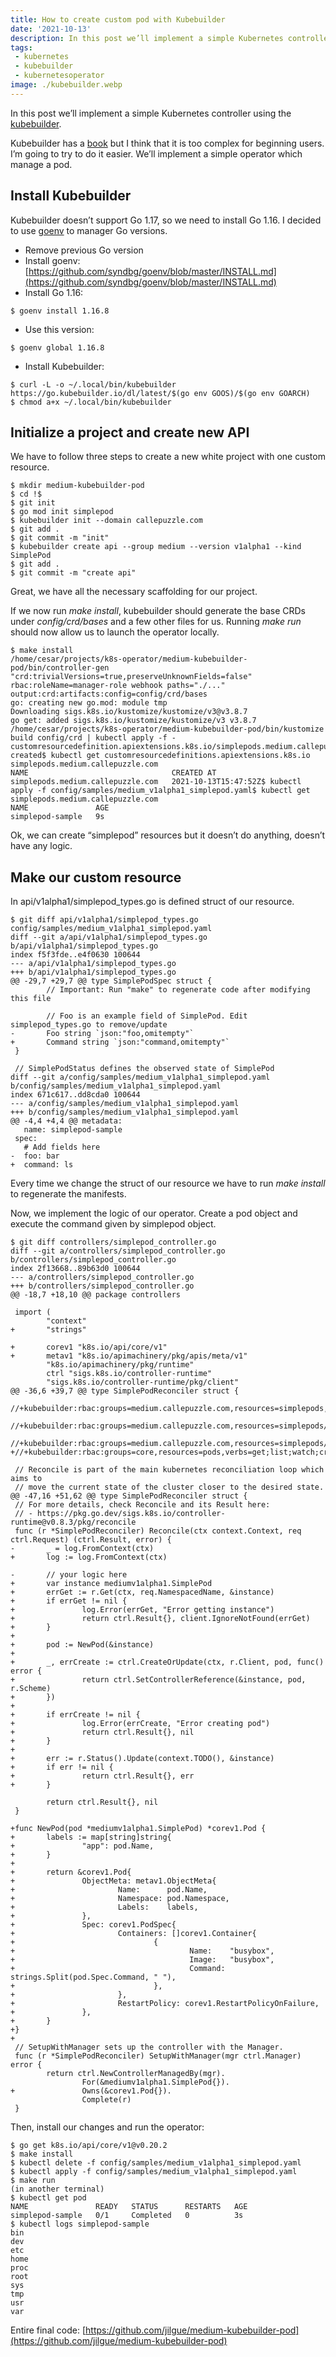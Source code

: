 ```yaml
---
title: How to create custom pod with Kubebuilder
date: '2021-10-13'
description: In this post we’ll implement a simple Kubernetes controller using the kubebuilder.
tags:
 - kubernetes
 - kubebuilder
 - kubernetesoperator
image: ./kubebuilder.webp
---
```


In this post we’ll implement a simple Kubernetes controller using the [kubebuilder](https://github.com/kubernetes-sigs/kubebuilder).

Kubebuilder has a [book](https://book.kubebuilder.io/) but I think that it is too complex for beginning users. I’m going to try to do it easier. We’ll implement a simple operator which manage a pod.

## Install Kubebuilder

Kubebuilder doesn’t support Go 1.17, so we need to install Go 1.16. I decided to use [goenv](https://github.com/syndbg/goenv) to manager Go versions.

- Remove previous Go version
- Install goenv: [https://github.com/syndbg/goenv/blob/master/INSTALL.md](https://github.com/syndbg/goenv/blob/master/INSTALL.md)
- Install Go 1.16:

```
$ goenv install 1.16.8
```

- Use this version:

```
$ goenv global 1.16.8
```

- Install Kubebuilder:

```
$ curl -L -o ~/.local/bin/kubebuilder https://go.kubebuilder.io/dl/latest/$(go env GOOS)/$(go env GOARCH)
$ chmod a+x ~/.local/bin/kubebuilder
```

## Initialize a project and create new API

We have to follow three steps to create a new white project with one custom resource.

```
$ mkdir medium-kubebuilder-pod
$ cd !$
$ git init
$ go mod init simplepod
$ kubebuilder init --domain callepuzzle.com
$ git add .
$ git commit -m "init"
$ kubebuilder create api --group medium --version v1alpha1 --kind SimplePod
$ git add .
$ git commit -m "create api"
```

Great, we have all the necessary scaffolding for our project.

If we now run _make install_, kubebuilder should generate the base CRDs under _config/crd/bases_ and a few other files for us. Running _make run_ should now allow us to launch the operator locally.

```
$ make install
/home/cesar/projects/k8s-operator/medium-kubebuilder-pod/bin/controller-gen "crd:trivialVersions=true,preserveUnknownFields=false" rbac:roleName=manager-role webhook paths="./..." output:crd:artifacts:config=config/crd/bases
go: creating new go.mod: module tmp
Downloading sigs.k8s.io/kustomize/kustomize/v3@v3.8.7
go get: added sigs.k8s.io/kustomize/kustomize/v3 v3.8.7
/home/cesar/projects/k8s-operator/medium-kubebuilder-pod/bin/kustomize build config/crd | kubectl apply -f -
customresourcedefinition.apiextensions.k8s.io/simplepods.medium.callepuzzle.com created$ kubectl get customresourcedefinitions.apiextensions.k8s.io simplepods.medium.callepuzzle.com
NAME                                CREATED AT
simplepods.medium.callepuzzle.com   2021-10-13T15:47:52Z$ kubectl apply -f config/samples/medium_v1alpha1_simplepod.yaml$ kubectl get simplepods.medium.callepuzzle.com
NAME               AGE
simplepod-sample   9s
```

Ok, we can create “simplepod” resources but it doesn’t do anything, doesn’t have any logic.

## Make our custom resource

In api/v1alpha1/simplepod_types.go is defined struct of our resource.

```
$ git diff api/v1alpha1/simplepod_types.go config/samples/medium_v1alpha1_simplepod.yaml
diff --git a/api/v1alpha1/simplepod_types.go b/api/v1alpha1/simplepod_types.go
index f5f3fde..e4f0630 100644
--- a/api/v1alpha1/simplepod_types.go
+++ b/api/v1alpha1/simplepod_types.go
@@ -29,7 +29,7 @@ type SimplePodSpec struct {
        // Important: Run "make" to regenerate code after modifying this file

        // Foo is an example field of SimplePod. Edit simplepod_types.go to remove/update
-       Foo string `json:"foo,omitempty"`
+       Command string `json:"command,omitempty"`
 }

 // SimplePodStatus defines the observed state of SimplePod
diff --git a/config/samples/medium_v1alpha1_simplepod.yaml b/config/samples/medium_v1alpha1_simplepod.yaml
index 671c617..dd8cda0 100644
--- a/config/samples/medium_v1alpha1_simplepod.yaml
+++ b/config/samples/medium_v1alpha1_simplepod.yaml
@@ -4,4 +4,4 @@ metadata:
   name: simplepod-sample
 spec:
   # Add fields here
-  foo: bar
+  command: ls
```

Every time we change the struct of our resource we have to run _make install_ to regenerate the manifests.

Now, we implement the logic of our operator. Create a pod object and execute the command given by simplepod object.

```
$ git diff controllers/simplepod_controller.go
diff --git a/controllers/simplepod_controller.go b/controllers/simplepod_controller.go
index 2f13668..89b63d0 100644
--- a/controllers/simplepod_controller.go
+++ b/controllers/simplepod_controller.go
@@ -18,7 +18,10 @@ package controllers

 import (
        "context"
+       "strings"

+       corev1 "k8s.io/api/core/v1"
+       metav1 "k8s.io/apimachinery/pkg/apis/meta/v1"
        "k8s.io/apimachinery/pkg/runtime"
        ctrl "sigs.k8s.io/controller-runtime"
        "sigs.k8s.io/controller-runtime/pkg/client"
@@ -36,6 +39,7 @@ type SimplePodReconciler struct {
 //+kubebuilder:rbac:groups=medium.callepuzzle.com,resources=simplepods,verbs=get;list;watch;create;update;patch;delete
 //+kubebuilder:rbac:groups=medium.callepuzzle.com,resources=simplepods/status,verbs=get;update;patch
 //+kubebuilder:rbac:groups=medium.callepuzzle.com,resources=simplepods/finalizers,verbs=update
+//+kubebuilder:rbac:groups=core,resources=pods,verbs=get;list;watch;create;update;patch;delete

 // Reconcile is part of the main kubernetes reconciliation loop which aims to
 // move the current state of the cluster closer to the desired state.
@@ -47,16 +51,62 @@ type SimplePodReconciler struct {
 // For more details, check Reconcile and its Result here:
 // - https://pkg.go.dev/sigs.k8s.io/controller-runtime@v0.8.3/pkg/reconcile
 func (r *SimplePodReconciler) Reconcile(ctx context.Context, req ctrl.Request) (ctrl.Result, error) {
-       _ = log.FromContext(ctx)
+       log := log.FromContext(ctx)

-       // your logic here
+       var instance mediumv1alpha1.SimplePod
+       errGet := r.Get(ctx, req.NamespacedName, &instance)
+       if errGet != nil {
+               log.Error(errGet, "Error getting instance")
+               return ctrl.Result{}, client.IgnoreNotFound(errGet)
+       }
+
+       pod := NewPod(&instance)
+
+       _, errCreate := ctrl.CreateOrUpdate(ctx, r.Client, pod, func() error {
+               return ctrl.SetControllerReference(&instance, pod, r.Scheme)
+       })
+
+       if errCreate != nil {
+               log.Error(errCreate, "Error creating pod")
+               return ctrl.Result{}, nil
+       }
+
+       err := r.Status().Update(context.TODO(), &instance)
+       if err != nil {
+               return ctrl.Result{}, err
+       }

        return ctrl.Result{}, nil
 }

+func NewPod(pod *mediumv1alpha1.SimplePod) *corev1.Pod {
+       labels := map[string]string{
+               "app": pod.Name,
+       }
+
+       return &corev1.Pod{
+               ObjectMeta: metav1.ObjectMeta{
+                       Name:      pod.Name,
+                       Namespace: pod.Namespace,
+                       Labels:    labels,
+               },
+               Spec: corev1.PodSpec{
+                       Containers: []corev1.Container{
+                               {
+                                       Name:    "busybox",
+                                       Image:   "busybox",
+                                       Command: strings.Split(pod.Spec.Command, " "),
+                               },
+                       },
+                       RestartPolicy: corev1.RestartPolicyOnFailure,
+               },
+       }
+}
+
 // SetupWithManager sets up the controller with the Manager.
 func (r *SimplePodReconciler) SetupWithManager(mgr ctrl.Manager) error {
        return ctrl.NewControllerManagedBy(mgr).
                For(&mediumv1alpha1.SimplePod{}).
+               Owns(&corev1.Pod{}).
                Complete(r)
 }
```

Then, install our changes and run the operator:

```
$ go get k8s.io/api/core/v1@v0.20.2
$ make install
$ kubectl delete -f config/samples/medium_v1alpha1_simplepod.yaml
$ kubectl apply -f config/samples/medium_v1alpha1_simplepod.yaml
$ make run
(in another terminal)
$ kubectl get pod
NAME               READY   STATUS      RESTARTS   AGE
simplepod-sample   0/1     Completed   0          3s
$ kubectl logs simplepod-sample
bin
dev
etc
home
proc
root
sys
tmp
usr
var
```

Entire final code: [https://github.com/jilgue/medium-kubebuilder-pod](https://github.com/jilgue/medium-kubebuilder-pod)
